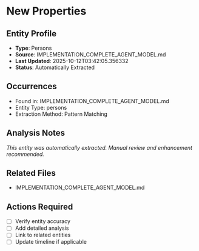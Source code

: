 # New Properties

## Entity Profile
- **Type**: Persons
- **Source**: IMPLEMENTATION_COMPLETE_AGENT_MODEL.md
- **Last Updated**: 2025-10-12T03:42:05.356332
- **Status**: Automatically Extracted

## Occurrences
- Found in: IMPLEMENTATION_COMPLETE_AGENT_MODEL.md
- Entity Type: persons
- Extraction Method: Pattern Matching

## Analysis Notes
*This entity was automatically extracted. Manual review and enhancement recommended.*

## Related Files
- IMPLEMENTATION_COMPLETE_AGENT_MODEL.md

## Actions Required
- [ ] Verify entity accuracy
- [ ] Add detailed analysis
- [ ] Link to related entities
- [ ] Update timeline if applicable

